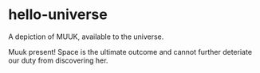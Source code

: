# hello-universe
A depiction of MUUK, available to the universe.

Muuk present! 
Space is the ultimate outcome and cannot further deteriate our duty from discovering her.
